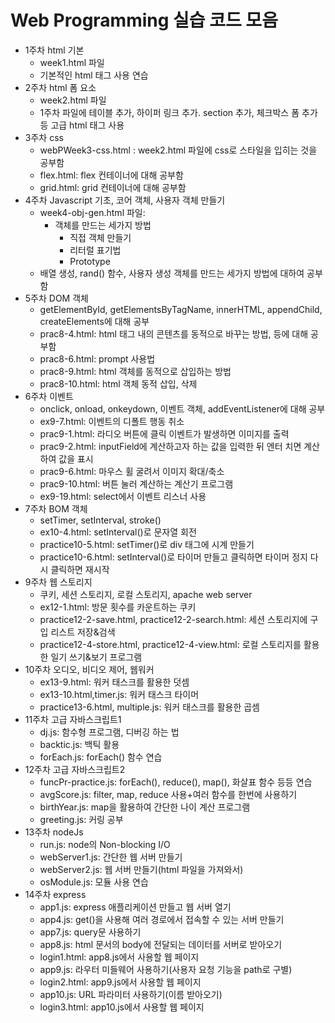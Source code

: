 # Web Programming 실습 코드 모음



- 1주차 html 기본
  - week1.html 파일
  - 기본적인 html  태그 사용 연습
- 2주차 html 폼 요소
  - week2.html 파일
  - 1주차 파일에 테이블 추가, 하이퍼 링크 추가. section 추가, 체크박스 폼 추가 등 고급 html 태그 사용
- 3주차 css
  - webPWeek3-css.html : week2.html 파일에 css로 스타일을 입히는 것을 공부함 
  -  flex.html: flex 컨테이너에 대해 공부함
  - grid.html: grid 컨테이너에 대해 공부함
- 4주차 Javascript 기초, 코어 객체, 사용자 객체 만들기
  - week4-obj-gen.html 파일:
    - 객체를 만드는 세가지 방법
      - 직접 객체 만들기
      - 리터럴 표기법
      - Prototype
  - 배열 생성, rand() 함수, 사용자 생성 객체를 만드는 세가지 방법에 대하여 공부함
- 5주차 DOM 객체
  -  getElementById, getElementsByTagName, innerHTML, appendChild, createElements에 대해 공부
  - prac8-4.html: html 태그 내의 콘텐츠를 동적으로 바꾸는 방법, 등에 대해 공부함
  - prac8-6.html: prompt 사용법
  -  prac8-9.html: html 객체를 동적으로 삽입하는 방법 
  - prac8-10.html: html 객체 동적 삽입, 삭제
- 6주차 이벤트
  -  onclick, onload, onkeydown, 이벤트 객체, addEventListener에 대해 공부
  - ex9-7.html: 이벤트의 디폴트 행동 취소
  - prac9-1.html: 라디오 버튼에 클릭 이벤트가 발생하면 이미지를 출력
  - prac9-2.html: inputField에 계산하고자 하는 값을 입력한 뒤 엔터 치면 계산하여 값을 표시
  - prac9-6.html: 마우스 휠 굴려서 이미지 확대/축소
  - prac9-10.html: 버튼 눌러 계산하는 계산기 프로그램
  - ex9-19.html: select에서 이벤트 리스너 사용
- 7주차 BOM 객체
  - setTimer, setInterval, stroke()
  - ex10-4.html: setInterval()로 문자열 회전
  - practice10-5.html: setTimer()로 div 태그에 시계 만들기
  - practice10-6.html: setInterval()로 타이머 만들고 클릭하면 타이머 정지 다시 클릭하면 재시작
- 9주차 웹 스토리지
  - 쿠키, 세션 스토리지, 로컬 스토리지, apache web server
  - ex12-1.html: 방문 횟수를 카운트하는 쿠키
  - practice12-2-save.html, practice12-2-search.html: 세션 스토리지에 구입 리스트 저장&검색
  - practice12-4-store.html, practice12-4-view.html: 로컬 스토리지를 활용한 일기 쓰기&보기 프로그램
- 10주차 오디오, 비디오 제어, 웹워커
  - ex13-9.html: 워커 태스크를 활용한 덧셈
  - ex13-10.html,timer.js: 워커 태스크 타이머
  - practice13-6.html, multiple.js: 워커 태스크를 활용한 곱셈
- 11주차 고급 자바스크립트1
  - dj.js: 함수형 프로그램, 디버깅 하는 법
  - backtic.js: 백틱 활용
  - forEach.js: forEach() 함수 연습
- 12주차 고급 자바스크립트2
  - funcPr-practice.js: forEach(), reduce(), map(), 화살표 함수 등등 연습
  - avgScore.js: filter, map, reduce 사용+여러 함수를 한번에 사용하기
  - birthYear.js: map을 활용하여 간단한 나이 계산 프로그램
  - greeting.js: 커링 공부
- 13주차 nodeJs
  - run.js: node의 Non-blocking I/O
  - webServer1.js: 간단한 웹 서버 만들기
  - webServer2.js: 웹 서버 만들기(html 파일을 가져와서)
  - osModule.js: 모듈 사용 연습
- 14주차 express
  - app1.js: express 애플리케이션 만들고 웹 서버 열기
  - app4.js: get()을 사용해 여러 경로에서 접속할 수 있는 서버 만들기
  - app7.js: query문 사용하기
  - app8.js: html 문서의 body에 전달되는 데이터를 서버로 받아오기
  - login1.html: app8.js에서 사용할 웹 페이지
  - app9.js: 라우터 미들웨어 사용하기(사용자 요청 기능을 path로 구별)
  - login2.html: app9.js에서 사용할 웹 페이지
  - app10.js: URL 파라미터 사용하기(이름 받아오기)
  - login3.html: app10.js에서 사용할 웹 페이지

